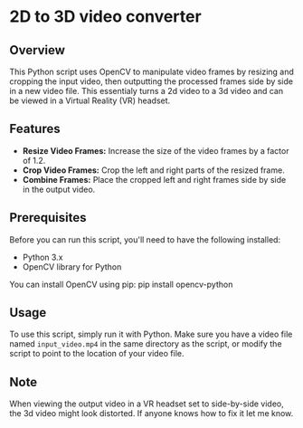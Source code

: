 # 2D to 3D video converter

## Overview
This Python script uses OpenCV to manipulate video frames by resizing and cropping the input video, then outputting the processed frames side by side in a new video file. This essentialy turns a 2d video to a 3d video and can be viewed in a Virtual Reality (VR) headset.

## Features
- **Resize Video Frames:** Increase the size of the video frames by a factor of 1.2.
- **Crop Video Frames:** Crop the left and right parts of the resized frame.
- **Combine Frames:** Place the cropped left and right frames side by side in the output video.

## Prerequisites
Before you can run this script, you'll need to have the following installed:
- Python 3.x
- OpenCV library for Python

You can install OpenCV using pip:
pip install opencv-python

## Usage
To use this script, simply run it with Python. Make sure you have a video file named `input_video.mp4` in the same directory as the script, or modify the script to point to the location of your video file.

## Note
When viewing the output video in a VR headset set to side-by-side video, the 3d video might look distorted. If anyone knows how to fix it let me know.
